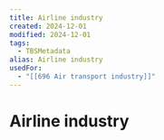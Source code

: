 ```yaml
---
title: Airline industry
created: 2024-12-01
modified: 2024-12-01
tags:
  - TBSMetadata
alias: Airline industry
usedFor:
  - "[[696 Air transport industry]]"
---
```

# Airline industry
